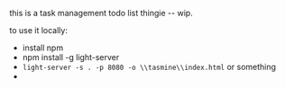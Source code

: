 
this is a task management todo list thingie -- wip.

to use it locally:

* install npm
* npm install -g light-server
* `light-server -s . -p 8080 -o \\tasmine\\index.html` or something
*
